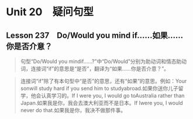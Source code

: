 ﻿ # Unit 20　疑问句型
 ## Lesson 237　Do/Would you mind if……如果……你是否介意？
 
> 句型“Do/Would you mindif……?”中“Do/Would”分别为助动词和情态助动词，连接词“if”的意思是“是否”，翻译为“如果……你是否介意？”。

> 连接词“if”除了有本句型中“是否”的意思，还有“如果”的意思。例如：Your sonwill study hard if you send him to studyabroad.如果你送你儿子留学，他会认真学习的。If I were you, I would go toAustralia rather than Japan.如果我是你，我会去澳大利亚而不是日本。If Iwere you, I would never do that.如果我是你，我决不做那件事。


 